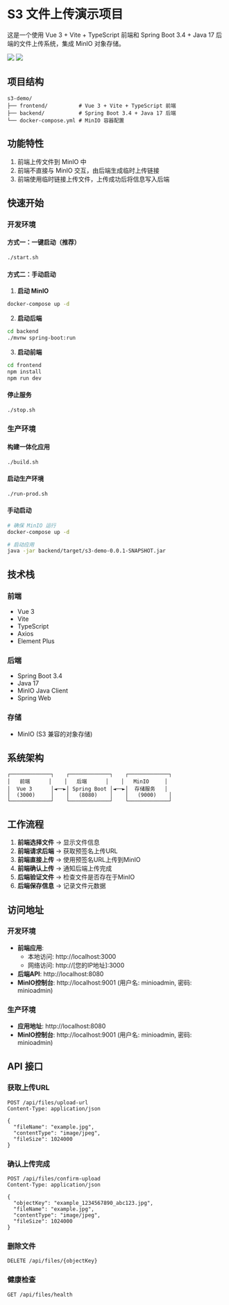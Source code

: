 # S3 文件上传演示项目

这是一个使用 Vue 3 + Vite + TypeScript 前端和 Spring Boot 3.4 + Java 17 后端的文件上传系统，集成 MinIO 对象存储。

![](https://image.101723.xyz/202507/0724091149112.png)
![](https://image.101723.xyz/202507/0724091221761.png)

## 项目结构

```
s3-demo/
├── frontend/          # Vue 3 + Vite + TypeScript 前端
├── backend/           # Spring Boot 3.4 + Java 17 后端
└── docker-compose.yml # MinIO 容器配置
```

## 功能特性

1. 前端上传文件到 MinIO 中
2. 前端不直接与 MinIO 交互，由后端生成临时上传链接
3. 前端使用临时链接上传文件，上传成功后将信息写入后端

## 快速开始

### 开发环境

#### 方式一：一键启动（推荐）
```bash
./start.sh
```

#### 方式二：手动启动

1. **启动 MinIO**
```bash
docker-compose up -d
```

2. **启动后端**
```bash
cd backend
./mvnw spring-boot:run
```

3. **启动前端**
```bash
cd frontend
npm install
npm run dev
```

#### 停止服务
```bash
./stop.sh
```

### 生产环境

#### 构建一体化应用
```bash
./build.sh
```

#### 启动生产环境
```bash
./run-prod.sh
```

#### 手动启动
```bash
# 确保 MinIO 运行
docker-compose up -d

# 启动应用
java -jar backend/target/s3-demo-0.0.1-SNAPSHOT.jar
```

## 技术栈

### 前端
- Vue 3
- Vite
- TypeScript
- Axios
- Element Plus

### 后端
- Spring Boot 3.4
- Java 17
- MinIO Java Client
- Spring Web

### 存储
- MinIO (S3 兼容的对象存储)

## 系统架构

```
┌─────────────┐    ┌─────────────┐    ┌─────────────┐
│   前端      │    │   后端      │    │   MinIO     │
│  Vue 3      │◄──►│ Spring Boot │◄──►│  存储服务   │
│  (3000)     │    │   (8080)    │    │   (9000)    │
└─────────────┘    └─────────────┘    └─────────────┘
```

## 工作流程

1. **前端选择文件** → 显示文件信息
2. **前端请求后端** → 获取预签名上传URL
3. **前端直接上传** → 使用预签名URL上传到MinIO
4. **前端确认上传** → 通知后端上传完成
5. **后端验证文件** → 检查文件是否存在于MinIO
6. **后端保存信息** → 记录文件元数据

## 访问地址

### 开发环境
- **前端应用**: 
  - 本地访问: http://localhost:3000
  - 网络访问: http://[您的IP地址]:3000
- **后端API**: http://localhost:8080
- **MinIO控制台**: http://localhost:9001 (用户名: minioadmin, 密码: minioadmin)

### 生产环境
- **应用地址**: http://localhost:8080
- **MinIO控制台**: http://localhost:9001 (用户名: minioadmin, 密码: minioadmin)

## API 接口

### 获取上传URL
```
POST /api/files/upload-url
Content-Type: application/json

{
  "fileName": "example.jpg",
  "contentType": "image/jpeg",
  "fileSize": 1024000
}
```

### 确认上传完成
```
POST /api/files/confirm-upload
Content-Type: application/json

{
  "objectKey": "example_1234567890_abc123.jpg",
  "fileName": "example.jpg",
  "contentType": "image/jpeg",
  "fileSize": 1024000
}
```

### 删除文件
```
DELETE /api/files/{objectKey}
```

### 健康检查
```
GET /api/files/health
``` 